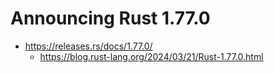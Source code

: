 # Announcing Rust 1.77.0
- https://releases.rs/docs/1.77.0/
  - https://blog.rust-lang.org/2024/03/21/Rust-1.77.0.html
